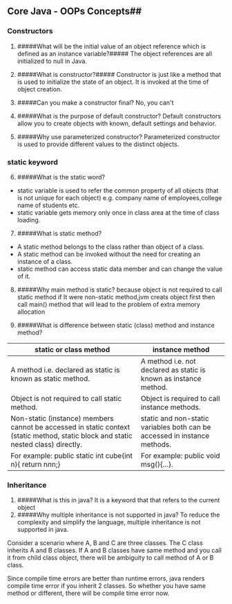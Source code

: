 ## Core Java - OOPs Concepts##

### Constructors 
1. #####What will be the initial value of an object reference which is defined as an instance variable?#####
The object references are all initialized to null in Java.

2. #####What is constructor?#####
Constructor is just like a method that is used to initialize the state of an object. It is invoked at the time of object creation.

3. #####Can you make a constructor final?
No, you can't

4. #####What is the purpose of default constructor?
Default constructors allow you to create objects with known, default settings and behavior. 

5. #####Why use parameterized constructor?
Parameterized constructor is used to provide different values to the distinct objects.


### static keyword
6. #####What is the static word?
 - static variable is used to refer the common property of all objects (that is not unique for each object) e.g. company name of employees,college name of students etc.
 - static variable gets memory only once in class area at the time of class loading.

7. #####What is static method?
 - A static method belongs to the class rather than object of a class.
 - A static method can be invoked without the need for creating an instance of a class.
 - static method can access static data member and can change the value of it.

8. #####Why main method is static?
because object is not required to call static method if It were non-static method,jvm creats object first then call main() method that will lead to the problem of extra memory allocation

9. #####What is difference between static (class) method and instance method?

|static or class method   |instance method|
|---|---|
|A method i.e. declared as static is known as static method.  |A method i.e. not declared as static is known as instance method.|
|Object is not required to call static method.|Object is required to call instance methods.|
|Non-static (instance) members cannot be accessed in static context (static method, static block and static nested class) directly.|static and non-static variables both can be accessed in instance methods.|
|For example: public static int cube(int n){ return n*n*n;}|For example: public void msg(){...}.|

### Inheritance
1. #####What is this in java?
It is a keyword that that refers to the current object
2. #####Why multiple inheritance is not supported in java?
To reduce the complexity and simplify the language, multiple inheritance is not supported in java.

Consider a scenario where A, B and C are three classes. The C class inherits A and B classes. If A and B classes have same method and you call it from child class object, there will be ambiguity to call method of A or B class.

Since compile time errors are better than runtime errors, java renders compile time error if you inherit 2 classes. So whether you have same method or different, there will be compile time error now.